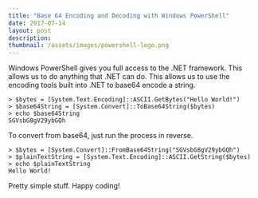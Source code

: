 ```yaml
---
title: "Base 64 Encoding and Decoding with Windows PowerShell"
date: 2017-07-14
layout: post
description:
thumbnail: /assets/images/powershell-logo.png
---
```


Windows PowerShell gives you full access to the .NET framework. This allows us to do anything that .NET can do. This allows us to use the encoding tools built into .NET to base64 encode a string.

```
> $bytes = [System.Text.Encoding]::ASCII.GetBytes("Hello World!")
> $base64String = [System.Convert]::ToBase64String($bytes)
> echo $base64String
SGVsbG8gV29ybGQh
```

To convert from base64, just run the process in reverse.

```
> $bytes = [System.Convert]::FromBase64String("SGVsbG8gV29ybGQh")
> $plainTextString = [System.Text.Encoding]::ASCII.GetString($bytes)
> echo $plainTextString
Hello World!
```

Pretty simple stuff. Happy coding!
